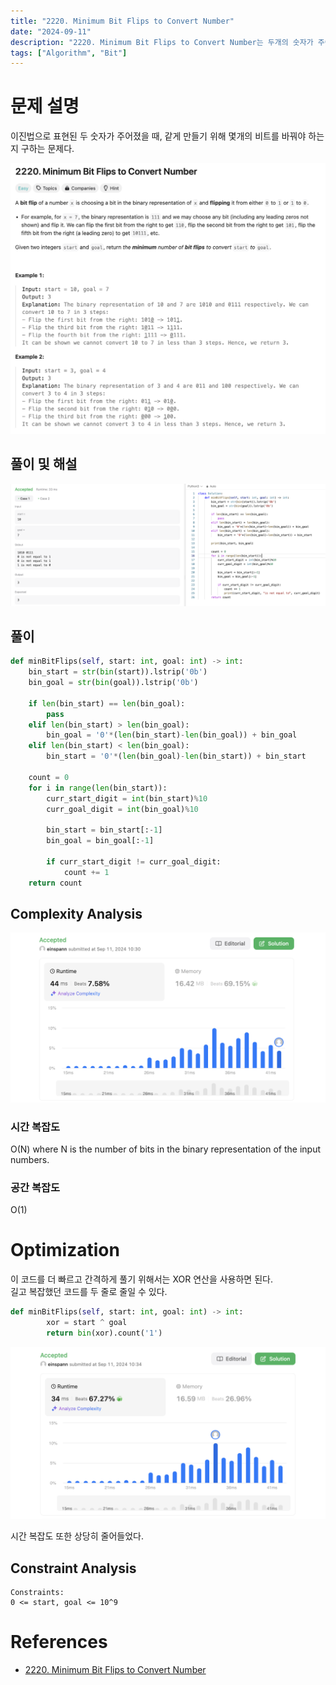 ```yaml
---
title: "2220. Minimum Bit Flips to Convert Number"
date: "2024-09-11"
description: "2220. Minimum Bit Flips to Convert Number는 두개의 숫자가 주어졌을 때, 이진법으로 표현된 두 숫자에서 몇개의 비트를 바꿔야 하는지 구하는 문제다."
tags: ["Algorithm", "Bit"]
---
```


# 문제 설명
이진법으로 표현된 두 숫자가 주어졌을 때, 같게 만들기 위해 몇개의 비트를 바꿔야 하는지 구하는 문제다.

![2220](../../../images/LEET/2220/2220.png)


## 풀이 및 해설
![tc](../../../images/LEET/2220/tc.png)

## 풀이
```python
def minBitFlips(self, start: int, goal: int) -> int:
    bin_start = str(bin(start)).lstrip('0b')
    bin_goal = str(bin(goal)).lstrip('0b')

    if len(bin_start) == len(bin_goal):
        pass
    elif len(bin_start) > len(bin_goal):
        bin_goal = '0'*(len(bin_start)-len(bin_goal)) + bin_goal
    elif len(bin_start) < len(bin_goal):
        bin_start = '0'*(len(bin_goal)-len(bin_start)) + bin_start

    count = 0
    for i in range(len(bin_start)):
        curr_start_digit = int(bin_start)%10
        curr_goal_digit = int(bin_goal)%10

        bin_start = bin_start[:-1]
        bin_goal = bin_goal[:-1]

        if curr_start_digit != curr_goal_digit:
            count += 1
    return count
```

## Complexity Analysis
![time](../../../images/LEET/2220/time.png)

### 시간 복잡도
O(N) where N is the number of bits in the binary representation of the input numbers.

### 공간 복잡도
O(1)


# Optimization
이 코드를 더 빠르고 간격하게 풀기 위해서는 XOR 연산을 사용하면 된다.   
길고 복잡했던 코드를 두 줄로 줄일 수 있다.

```python
def minBitFlips(self, start: int, goal: int) -> int:
        xor = start ^ goal
        return bin(xor).count('1')
```

![xortc](../../../images/LEET/2220/xortc.png)

시간 복잡도 또한 상당히 줄어들었다.

## Constraint Analysis
```
Constraints:
0 <= start, goal <= 10^9
```

# References
- [2220. Minimum Bit Flips to Convert Number](https://leetcode.com/problems/minimum-bit-flips-to-make-a-or-b-equal-to-c/)